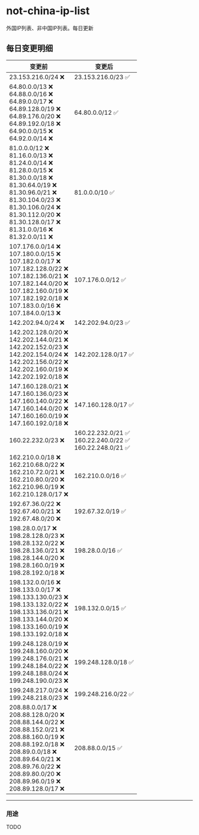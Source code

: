 # not-china-ip-list
外国IP列表、非中国IP列表。每日更新

每日变更明细
--------------------
|  变更前   | 变更后 |
|  ----  | ----  |
|  23.153.216.0/24 :x:  | 23.153.216.0/23 :white_check_mark: | 
|  64.80.0.0/13 :x: <br> 64.88.0.0/16 :x: <br> 64.89.0.0/17 :x: <br> 64.89.128.0/19 :x: <br> 64.89.176.0/20 :x: <br> 64.89.192.0/18 :x: <br> 64.90.0.0/15 :x: <br> 64.92.0.0/14 :x: <br> | 64.80.0.0/12 :white_check_mark: | 
|  81.0.0.0/12 :x: <br> 81.16.0.0/13 :x: <br> 81.24.0.0/14 :x: <br> 81.28.0.0/15 :x: <br> 81.30.0.0/18 :x: <br> 81.30.64.0/19 :x: <br> 81.30.96.0/21 :x: <br> 81.30.104.0/23 :x: <br> 81.30.106.0/24 :x: <br> 81.30.112.0/20 :x: <br> 81.30.128.0/17 :x: <br> 81.31.0.0/16 :x: <br> 81.32.0.0/11 :x: <br> | 81.0.0.0/10 :white_check_mark: | 
|  107.176.0.0/14 :x: <br> 107.180.0.0/15 :x: <br> 107.182.0.0/17 :x: <br> 107.182.128.0/22 :x: <br> 107.182.136.0/21 :x: <br> 107.182.144.0/20 :x: <br> 107.182.160.0/19 :x: <br> 107.182.192.0/18 :x: <br> 107.183.0.0/16 :x: <br> 107.184.0.0/13 :x: <br> | 107.176.0.0/12 :white_check_mark: | 
|  142.202.94.0/24 :x:  | 142.202.94.0/23 :white_check_mark: | 
|  142.202.128.0/20 :x: <br> 142.202.144.0/21 :x: <br> 142.202.152.0/23 :x: <br> 142.202.154.0/24 :x: <br> 142.202.156.0/22 :x: <br> 142.202.160.0/19 :x: <br> 142.202.192.0/18 :x: <br> | 142.202.128.0/17 :white_check_mark: | 
|  147.160.128.0/21 :x: <br> 147.160.136.0/23 :x: <br> 147.160.140.0/22 :x: <br> 147.160.144.0/20 :x: <br> 147.160.160.0/19 :x: <br> 147.160.192.0/18 :x: <br> | 147.160.128.0/17 :white_check_mark: | 
|  160.22.232.0/23 :x:  | 160.22.232.0/21 :white_check_mark: <br> 160.22.240.0/22 :white_check_mark: <br> 160.22.248.0/21 :white_check_mark: <br>  | 
|  162.210.0.0/18 :x: <br> 162.210.68.0/22 :x: <br> 162.210.72.0/21 :x: <br> 162.210.80.0/20 :x: <br> 162.210.96.0/19 :x: <br> 162.210.128.0/17 :x: <br> | 162.210.0.0/16 :white_check_mark: | 
|  192.67.36.0/22 :x: <br> 192.67.40.0/21 :x: <br> 192.67.48.0/20 :x: <br> | 192.67.32.0/19 :white_check_mark: | 
|  198.28.0.0/17 :x: <br> 198.28.128.0/23 :x: <br> 198.28.132.0/22 :x: <br> 198.28.136.0/21 :x: <br> 198.28.144.0/20 :x: <br> 198.28.160.0/19 :x: <br> 198.28.192.0/18 :x: <br> | 198.28.0.0/16 :white_check_mark: | 
|  198.132.0.0/16 :x: <br> 198.133.0.0/17 :x: <br> 198.133.130.0/23 :x: <br> 198.133.132.0/22 :x: <br> 198.133.136.0/21 :x: <br> 198.133.144.0/20 :x: <br> 198.133.160.0/19 :x: <br> 198.133.192.0/18 :x: <br> | 198.132.0.0/15 :white_check_mark: | 
|  199.248.128.0/19 :x: <br> 199.248.160.0/20 :x: <br> 199.248.176.0/21 :x: <br> 199.248.184.0/22 :x: <br> 199.248.188.0/24 :x: <br> 199.248.190.0/23 :x: <br> | 199.248.128.0/18 :white_check_mark: | 
|  199.248.217.0/24 :x: <br> 199.248.218.0/23 :x: <br> | 199.248.216.0/22 :white_check_mark: | 
|  208.88.0.0/17 :x: <br> 208.88.128.0/20 :x: <br> 208.88.144.0/22 :x: <br> 208.88.152.0/21 :x: <br> 208.88.160.0/19 :x: <br> 208.88.192.0/18 :x: <br> 208.89.0.0/18 :x: <br> 208.89.64.0/21 :x: <br> 208.89.76.0/22 :x: <br> 208.89.80.0/20 :x: <br> 208.89.96.0/19 :x: <br> 208.89.128.0/17 :x: <br> | 208.88.0.0/15 :white_check_mark: | 

--------------------
### 用途
TODO
